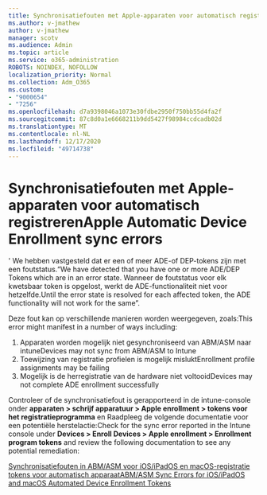```yaml
---
title: Synchronisatiefouten met Apple-apparaten voor automatisch registreren
ms.author: v-jmathew
author: v-jmathew
manager: scotv
ms.audience: Admin
ms.topic: article
ms.service: o365-administration
ROBOTS: NOINDEX, NOFOLLOW
localization_priority: Normal
ms.collection: Adm_O365
ms.custom:
- "9000654"
- "7256"
ms.openlocfilehash: d7a9398046a1073e30fdbe2950f750bb55d4fa2f
ms.sourcegitcommit: 87c8d0a1e6668211b9dd5427f98984ccdcadb02d
ms.translationtype: MT
ms.contentlocale: nl-NL
ms.lasthandoff: 12/17/2020
ms.locfileid: "49714738"
---
```

# <a name="apple-automatic-device-enrollment-sync-errors"></a><span data-ttu-id="71b0a-102">Synchronisatiefouten met Apple-apparaten voor automatisch registreren</span><span class="sxs-lookup"><span data-stu-id="71b0a-102">Apple Automatic Device Enrollment sync errors</span></span>

<span data-ttu-id="71b0a-103">' We hebben vastgesteld dat er een of meer ADE-of DEP-tokens zijn met een foutstatus.</span><span class="sxs-lookup"><span data-stu-id="71b0a-103">“We have detected that you have one or more ADE/DEP Tokens which are in an error state.</span></span> <span data-ttu-id="71b0a-104">Wanneer de foutstatus voor elk kwetsbaar token is opgelost, werkt de ADE-functionaliteit niet voor hetzelfde.</span><span class="sxs-lookup"><span data-stu-id="71b0a-104">Until the error state is resolved for each affected token, the ADE functionality will not work for the same”.</span></span>

<span data-ttu-id="71b0a-105">Deze fout kan op verschillende manieren worden weergegeven, zoals:</span><span class="sxs-lookup"><span data-stu-id="71b0a-105">This error might manifest in a number of ways including:</span></span>

1. <span data-ttu-id="71b0a-106">Apparaten worden mogelijk niet gesynchroniseerd van ABM/ASM naar intune</span><span class="sxs-lookup"><span data-stu-id="71b0a-106">Devices may not sync from ABM/ASM to Intune</span></span>
2. <span data-ttu-id="71b0a-107">Toewijzing van registratie profielen is mogelijk mislukt</span><span class="sxs-lookup"><span data-stu-id="71b0a-107">Enrollment profile assignments may be failing</span></span>
3. <span data-ttu-id="71b0a-108">Mogelijk is de herregistratie van de hardware niet voltooid</span><span class="sxs-lookup"><span data-stu-id="71b0a-108">Devices may not complete ADE enrollment successfully</span></span>

<span data-ttu-id="71b0a-109">Controleer of de synchronisatiefout is gerapporteerd in de intune-console onder **apparaten > schrijf apparatuur > Apple enrollment > tokens voor het registratieprogramma** en Raadpleeg de volgende documentatie voor een potentiële herstelactie:</span><span class="sxs-lookup"><span data-stu-id="71b0a-109">Check for the sync error reported in the Intune console under **Devices > Enroll Devices > Apple enrollment > Enrollment program tokens** and review the following documentation to see any potential remediation:</span></span>

[<span data-ttu-id="71b0a-110">Synchronisatiefouten in ABM/ASM voor iOS/iPadOS en macOS-registratie tokens voor automatisch apparaat</span><span class="sxs-lookup"><span data-stu-id="71b0a-110">ABM/ASM Sync Errors for iOS/iPadOS and macOS Automated Device Enrollment Tokens</span></span>](https://docs.microsoft.com/mem/intune/enrollment/troubleshoot-ios-enrollment-errors#resolutions-when-syncing-tokens-between-intune-and-abmasm-for-automated-device-enrollment)

